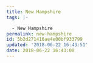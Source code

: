 ```yaml
---
title: New Hampshire
tags: |-

  - New Hampshire
permalink: new-hampshire
id: 5b2d271416ae4e00bf933799
updated: '2018-06-22 16:43:51'
date: 2018-06-22 16:43:00
---
```

